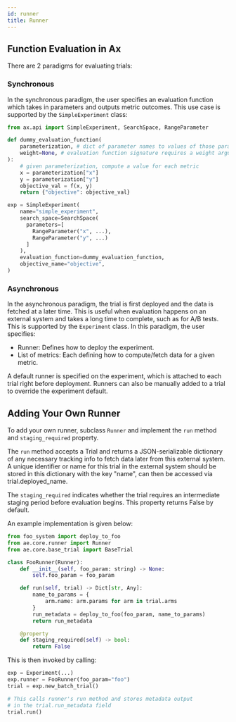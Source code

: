 ```yaml
---
id: runner
title: Runner
---
```


## Function Evaluation in Ax

There are 2 paradigms for evaluating trials:

### Synchronous

In the synchronous paradigm, the user specifies an evaluation function which takes in parameters and outputs metric outcomes. This use case is supported by the ```SimpleExperiment``` class:

```python
from ax.api import SimpleExperiment, SearchSpace, RangeParameter

def dummy_evaluation_function(
    parameterization, # dict of parameter names to values of those parameters
    weight=None, # evaluation function signature requires a weight argument
):
    # given parameterization, compute a value for each metric
    x = parameterization["x"]
    y = parameterization["y"]
    objective_val = f(x, y)
    return {"objective": objective_val}

exp = SimpleExperiment(
    name="simple_experiment",
    search_space=SearchSpace(
      parameters=[
        RangeParameter("x", ...),
        RangeParameter("y", ...)
      ]
    ),
    evaluation_function=dummy_evaluation_function,
    objective_name="objective",
)
```

### Asynchronous

In the asynchronous paradigm, the trial is first deployed and the data is fetched at a later time. This is useful when evaluation happens on an external system and takes a long time to complete, such as for A/B tests. This is supported by the ```Experiment``` class. In this paradigm, the user specifies:
  * Runner: Defines how to deploy the experiment.
  * List of metrics: Each defining how to compute/fetch data for a given metric.

A default runner is specified on the experiment, which is attached to each trial right before deployment. Runners can also be manually added to a trial to override the experiment default.

## Adding Your Own Runner

To add your own runner, subclass `Runner` and implement the `run` method and `staging_required` property.

The `run` method accepts a Trial and returns a JSON-serializable dictionary of any necessary tracking info to fetch data later from this external system. A unique identifier or name for this trial in the external system should be stored in this dictionary with the key "name", can then be accessed via trial.deployed_name.

The `staging_required` indicates whether the trial requires an intermediate staging period before evaluation begins. This property returns False by default.

An example implementation is given below:

```python
from foo_system import deploy_to_foo
from ae.core.runner import Runner
from ae.core.base_trial import BaseTrial

class FooRunner(Runner):
    def __init__(self, foo_param: string) -> None:
        self.foo_param = foo_param

    def run(self, trial) -> Dict[str, Any]:
        name_to_params = {
            arm.name: arm.params for arm in trial.arms
        }
        run_metadata = deploy_to_foo(foo_param, name_to_params)
        return run_metadata

    @property
    def staging_required(self) -> bool:
        return False
```

This is then invoked by calling:

```python
exp = Experiment(...)
exp.runner = FooRunner(foo_param="foo")
trial = exp.new_batch_trial()

# This calls runner's run method and stores metadata output
# in the trial.run_metadata field
trial.run()
```
